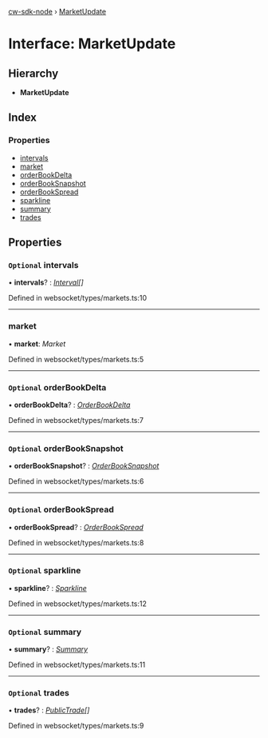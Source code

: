 [cw-sdk-node](../README.md) › [MarketUpdate](marketupdate.md)

# Interface: MarketUpdate

## Hierarchy

* **MarketUpdate**

## Index

### Properties

* [intervals](marketupdate.md#optional-intervals)
* [market](marketupdate.md#market)
* [orderBookDelta](marketupdate.md#optional-orderbookdelta)
* [orderBookSnapshot](marketupdate.md#optional-orderbooksnapshot)
* [orderBookSpread](marketupdate.md#optional-orderbookspread)
* [sparkline](marketupdate.md#optional-sparkline)
* [summary](marketupdate.md#optional-summary)
* [trades](marketupdate.md#optional-trades)

## Properties

### `Optional` intervals

• **intervals**? : *[Interval](interval.md)[]*

Defined in websocket/types/markets.ts:10

___

###  market

• **market**: *Market*

Defined in websocket/types/markets.ts:5

___

### `Optional` orderBookDelta

• **orderBookDelta**? : *[OrderBookDelta](orderbookdelta.md)*

Defined in websocket/types/markets.ts:7

___

### `Optional` orderBookSnapshot

• **orderBookSnapshot**? : *[OrderBookSnapshot](orderbooksnapshot.md)*

Defined in websocket/types/markets.ts:6

___

### `Optional` orderBookSpread

• **orderBookSpread**? : *[OrderBookSpread](orderbookspread.md)*

Defined in websocket/types/markets.ts:8

___

### `Optional` sparkline

• **sparkline**? : *[Sparkline](sparkline.md)*

Defined in websocket/types/markets.ts:12

___

### `Optional` summary

• **summary**? : *[Summary](summary.md)*

Defined in websocket/types/markets.ts:11

___

### `Optional` trades

• **trades**? : *[PublicTrade](publictrade.md)[]*

Defined in websocket/types/markets.ts:9
